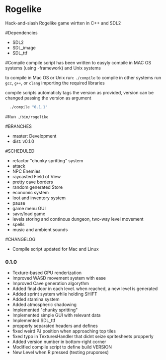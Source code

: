 # Rogelike
Hack-and-slash Rogelike game wirtten in C++ and SDL2

#Dependencies
 - SDL2
 - SDL_image
 - SDL_ttf

#Compile
compile script has been written to easyly compile in MAC OS systems (using -framework) and Unix systems

to compile in Mac OS or Unix run: `./compile`
to compile in other systems run `gcc`, `g++`, or `clang` importing the required libraries

compile scripts automaticly tags the version as provided, version can be changed passing the version as argument

```bash
  ./compile "0.1.1"
```

#Run
`./bin/rogelike`


#BRANCHES
  - master: Development
  - dist: v0.1.0

#SCHEDULED
  - refactor "chunky spritting" system
  - attack
  - NPC Enemies
  - raycasted Field of View
  - pretty cave borders
  - random generated Store
  - economic system
  - loot and inventory system
  - pause
  - game menu GUI
  - save/load game
  - levels storing and continous dungeon, two-way level movement
  - spells
  - music and ambient sounds


#CHANGELOG
  - Compile script updated for Mac and Linux

### 0.1.0
  - Texture-based GPU renderization
  - Improved WASD movement system with ease
  - Improved Cave generation algorythm
  - Added final door in each level. when reached, a new level is generated
  - Added sprint system while holding SHIFT
  - Added stamina system
  - Added atmospheric shadowing
  - Implemented "chunky spritting"
  - Implemented simple GUI with relevant data
  - Implemented SDL_ttf
  - propperly separated headers and defines
  - fixed weird PJ position when approaching top tiles
  - fixed typo in TexturesHandler that didnt seize spritesheets propperly
  - Added version number in bottom-right corner
  - Modified compile script to define build VERSION
  - New Level when R pressed (testing pruporses)

